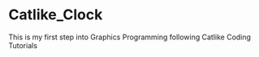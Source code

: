 # Catlike_Clock
 This is my first step into Graphics Programming following Catlike Coding Tutorials
